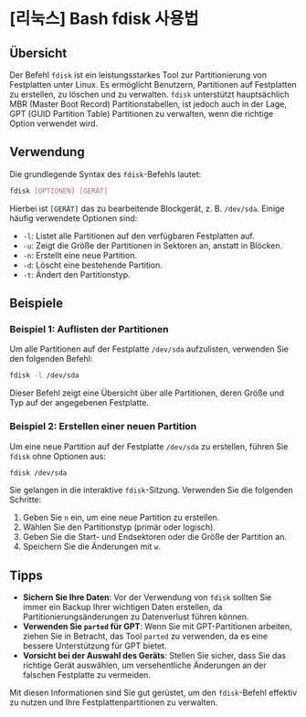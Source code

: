 # [리눅스] Bash fdisk 사용법

## Übersicht
Der Befehl `fdisk` ist ein leistungsstarkes Tool zur Partitionierung von Festplatten unter Linux. Es ermöglicht Benutzern, Partitionen auf Festplatten zu erstellen, zu löschen und zu verwalten. `fdisk` unterstützt hauptsächlich MBR (Master Boot Record) Partitionstabellen, ist jedoch auch in der Lage, GPT (GUID Partition Table) Partitionen zu verwalten, wenn die richtige Option verwendet wird.

## Verwendung
Die grundlegende Syntax des `fdisk`-Befehls lautet:

```bash
fdisk [OPTIONEN] [GERÄT]
```

Hierbei ist `[GERÄT]` das zu bearbeitende Blockgerät, z. B. `/dev/sda`. Einige häufig verwendete Optionen sind:

- `-l`: Listet alle Partitionen auf den verfügbaren Festplatten auf.
- `-u`: Zeigt die Größe der Partitionen in Sektoren an, anstatt in Blöcken.
- `-n`: Erstellt eine neue Partition.
- `-d`: Löscht eine bestehende Partition.
- `-t`: Ändert den Partitionstyp.

## Beispiele
### Beispiel 1: Auflisten der Partitionen
Um alle Partitionen auf der Festplatte `/dev/sda` aufzulisten, verwenden Sie den folgenden Befehl:

```bash
fdisk -l /dev/sda
```

Dieser Befehl zeigt eine Übersicht über alle Partitionen, deren Größe und Typ auf der angegebenen Festplatte.

### Beispiel 2: Erstellen einer neuen Partition
Um eine neue Partition auf der Festplatte `/dev/sda` zu erstellen, führen Sie `fdisk` ohne Optionen aus:

```bash
fdisk /dev/sda
```

Sie gelangen in die interaktive `fdisk`-Sitzung. Verwenden Sie die folgenden Schritte:
1. Geben Sie `n` ein, um eine neue Partition zu erstellen.
2. Wählen Sie den Partitionstyp (primär oder logisch).
3. Geben Sie die Start- und Endsektoren oder die Größe der Partition an.
4. Speichern Sie die Änderungen mit `w`.

## Tipps
- **Sichern Sie Ihre Daten**: Vor der Verwendung von `fdisk` sollten Sie immer ein Backup Ihrer wichtigen Daten erstellen, da Partitionierungsänderungen zu Datenverlust führen können.
- **Verwenden Sie `parted` für GPT**: Wenn Sie mit GPT-Partitionen arbeiten, ziehen Sie in Betracht, das Tool `parted` zu verwenden, da es eine bessere Unterstützung für GPT bietet.
- **Vorsicht bei der Auswahl des Geräts**: Stellen Sie sicher, dass Sie das richtige Gerät auswählen, um versehentliche Änderungen an der falschen Festplatte zu vermeiden.

Mit diesen Informationen sind Sie gut gerüstet, um den `fdisk`-Befehl effektiv zu nutzen und Ihre Festplattenpartitionen zu verwalten.